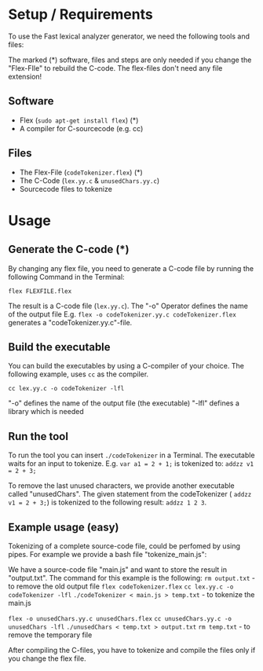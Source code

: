 ﻿# Setup / Requirements
To use the Fast lexical analyzer generator, we need the following tools and files:

The marked (*) software, files and steps are only needed if you change the "Flex-FIle" to rebuild the C-code. The flex-files don't need any file extension!

## Software
- Flex (```sudo apt-get install flex```) (*)
- A compiler for C-sourcecode (e.g. cc)

## Files
- The Flex-File (```codeTokenizer.flex```) (*)
- The C-Code (```lex.yy.c``` & ```unusedChars.yy.c```)
- Sourcecode files to tokenize


# Usage
## Generate the C-code (*)
By changing any flex file, you need to generate a C-code file by running the following Command in the Terminal:

```flex FLEXFILE.flex```

The result is a C-code file (```lex.yy.c```).
The "-o" Operator defines the name of the output file
E.g. ```flex -o codeTokenizer.yy.c codeTokenizer.flex``` generates a "codeTokenizer.yy.c"-file.

## Build the executable
You can build the executables by using a C-compiler of your choice. The following example, uses ```cc``` as the compiler.

 ```cc lex.yy.c -o codeTokenizer -lfl```

"-o" defines the name of the output file (the executable)
"-lfl" defines a library which is needed


## Run the tool
To run the tool you can insert ```./codeTokenizer``` in a Terminal. The executable waits for an input to tokenize. 
E.g. ```var a1 = 2 + 1;``` is tokenized to:  ```addzz v1 = 2 + 3;```

To remove the last unused characters, we provide another executable called "unusedChars". The given statement from the codeTokenizer ( ```addzz v1 = 2 + 3;```) is tokenized to the following result:  ```addzz 1 2 3```.

## Example usage (easy)
Tokenizing of a complete source-code file, could be perfomed by using pipes. For example we provide a bash file "tokenize_main.js": 

We have a source-code file "main.js" and want to store the result in "output.txt". The command for this example is the following:
```rm output.txt``` - to remove the old output file
```flex codeTokenizer.flex```
```cc lex.yy.c -o codeTokenizer -lfl```
```./codeTokenizer < main.js > temp.txt``` - to tokenize the main.js

```flex -o unusedChars.yy.c unusedChars.flex```
```cc unusedChars.yy.c -o unusedChars -lfl```
```./unusedChars < temp.txt > output.txt```
```rm temp.txt``` - to remove the temporary file

After compiling the C-files, you have to tokenize and compile the files only if you change the flex file.
